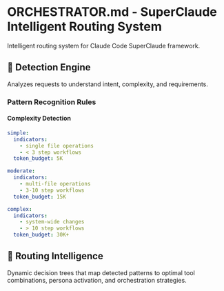 # ORCHESTRATOR.md - SuperClaude Intelligent Routing System

Intelligent routing system for Claude Code SuperClaude framework.
## 🧠 Detection Engine

Analyzes requests to understand intent, complexity, and requirements.

### Pattern Recognition Rules

#### Complexity Detection
```yaml
simple:
  indicators:
    - single file operations
    - < 3 step workflows
  token_budget: 5K

moderate:
  indicators:
    - multi-file operations
    - 3-10 step workflows
  token_budget: 15K

complex:
  indicators:
    - system-wide changes
    - > 10 step workflows
  token_budget: 30K+
```
## 🚦 Routing Intelligence
Dynamic decision trees that map detected patterns to optimal tool combinations, persona activation, and orchestration strategies.
